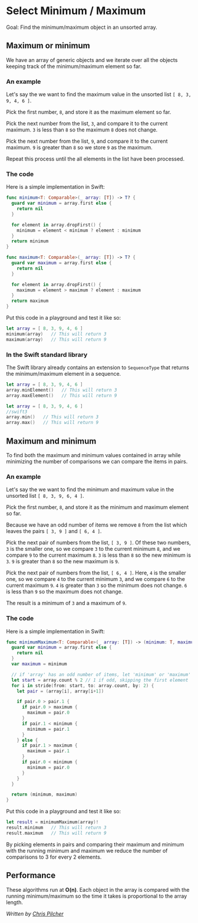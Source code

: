 # Select Minimum / Maximum

Goal: Find the minimum/maximum object in an unsorted array.

## Maximum or minimum

We have an array of generic objects and we iterate over all the objects keeping track of the minimum/maximum element so far.

### An example

Let's say the we want to find the maximum value in the unsorted list `[ 8, 3, 9, 4, 6 ]`.

Pick the first number, `8`, and store it as the maximum element so far. 

Pick the next number from the list, `3`, and compare it to the current maximum. `3` is less than `8` so the maximum `8` does not change.

Pick the next number from the list, `9`, and compare it to the current maximum. `9` is greater than `8` so we store `9` as the maximum.

Repeat this process until the all elements in the list have been processed.

### The code

Here is a simple implementation in Swift:

```swift
func minimum<T: Comparable>(_ array: [T]) -> T? {
  guard var minimum = array.first else {
    return nil
  }

  for element in array.dropFirst() {
    minimum = element < minimum ? element : minimum
  }
  return minimum
}

func maximum<T: Comparable>(_ array: [T]) -> T? {
  guard var maximum = array.first else {
    return nil
  }

  for element in array.dropFirst() {
    maximum = element > maximum ? element : maximum
  }
  return maximum
}
```

Put this code in a playground and test it like so:

```swift
let array = [ 8, 3, 9, 4, 6 ]
minimum(array)   // This will return 3
maximum(array)   // This will return 9
```

### In the Swift standard library

The Swift library already contains an extension to `SequenceType` that returns the minimum/maximum element in a sequence.

```swift
let array = [ 8, 3, 9, 4, 6 ]
array.minElement()   // This will return 3
array.maxElement()   // This will return 9
```

```swift
let array = [ 8, 3, 9, 4, 6 ]
//swift3
array.min()   // This will return 3
array.max()   // This will return 9
```

## Maximum and minimum

To find both the maximum and minimum values contained in array while minimizing the number of comparisons we can compare the items in pairs. 

### An example

Let's say the we want to find the minimum and maximum value in the unsorted list `[ 8, 3, 9, 6, 4 ]`.

Pick the first number, `8`, and store it as the minimum and maximum element so far. 

Because we have an odd number of items we remove `8` from the list which leaves the pairs `[ 3, 9 ]` and `[ 6, 4 ]`.

Pick the next pair of numbers from the list, `[ 3, 9 ]`. Of these two numbers, `3` is the smaller one, so we compare `3` to the current minimum `8`, and we compare `9` to the current maximum `8`. `3` is less than `8` so the new minimum is `3`. `9` is greater than `8` so the new maximum is `9`.

Pick the next pair of numbers from the list, `[ 6, 4 ]`. Here, `4` is the smaller one, so we compare `4` to the current minimum `3`, and we compare `6` to the current maximum `9`. `4` is greater than `3` so the minimum does not change. `6` is less than `9` so the maximum does not change.

The result is a minimum of `3` and a maximum of `9`.

### The code

Here is a simple implementation in Swift:

```swift
func minimumMaximum<T: Comparable>(_ array: [T]) -> (minimum: T, maximum: T)? {
  guard var minimum = array.first else {
    return nil
  }
  var maximum = minimum

  // if 'array' has an odd number of items, let 'minimum' or 'maximum' deal with the leftover
  let start = array.count % 2 // 1 if odd, skipping the first element
  for i in stride(from: start, to: array.count, by: 2) {
    let pair = (array[i], array[i+1])

    if pair.0 > pair.1 {
      if pair.0 > maximum {
        maximum = pair.0
      }
      if pair.1 < minimum {
        minimum = pair.1
      }
    } else {
      if pair.1 > maximum {
        maximum = pair.1
      }
      if pair.0 < minimum {
        minimum = pair.0
      }
    }
  }

  return (minimum, maximum)
}
```

Put this code in a playground and test it like so:

```swift
let result = minimumMaximum(array)!
result.minimum   // This will return 3
result.maximum   // This will return 9
```

By picking elements in pairs and comparing their maximum and minimum with the running minimum and maximum we reduce the number of comparisons to 3 for every 2 elements.

## Performance

These algorithms run at **O(n)**. Each object in the array is compared with the running minimum/maximum so the time it takes is proportional to the array length.

*Written by [Chris Pilcher](https://github.com/chris-pilcher)*

